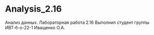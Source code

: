 # Analysis_2.16
Анализ данных. Лабораторная работа 2.16
Выполнил студент группы ИВТ-б-о-22-1 Иващенко О.А.